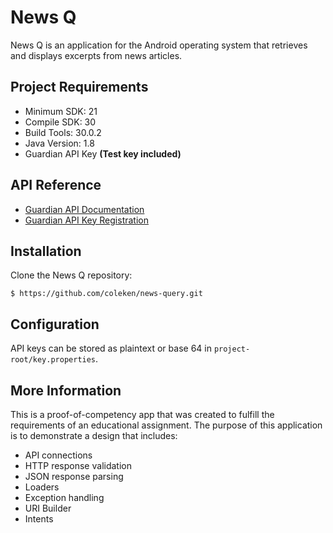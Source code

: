 # News Q

News Q is an application for the Android operating system that retrieves and displays excerpts from news articles.

## Project Requirements
* Minimum SDK: 21
* Compile SDK: 30
* Build Tools: 30.0.2
* Java Version: 1.8
* Guardian API Key **(Test key included)**

## API Reference
* [Guardian API Documentation](https://open-platform.theguardian.com/documentation/)
* [Guardian API Key Registration](https://open-platform.theguardian.com/access/)

## Installation
Clone the News Q repository:

`$ https://github.com/coleken/news-query.git`

## Configuration
API keys can be stored as plaintext or base 64 in `project-root/key.properties`.

## More Information
This is a proof-of-competency app that was created to fulfill the requirements of an educational assignment. The purpose of this application is to demonstrate a design that includes:
* API connections
* HTTP response validation
* JSON response parsing
* Loaders 
* Exception handling
* URI Builder 
* Intents
